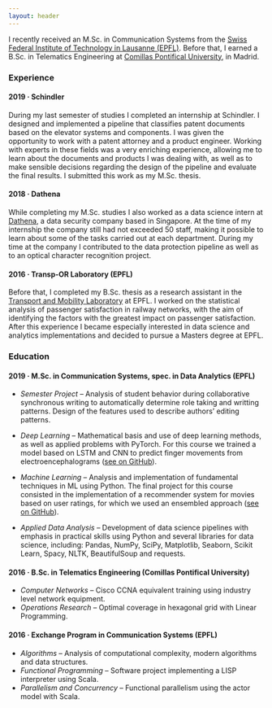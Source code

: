 ```yaml
---
layout: header
---
```


I recently received an M.Sc. in Communication Systems from the [Swiss Federal Institute of Technology in Lausanne (EPFL)](https://www.epfl.ch/en/). Before that, I earned a B.Sc. in Telematics Engineering at [Comillas Pontifical University](https://www.comillas.edu/en/), in Madrid.

### Experience

#### 2019 · Schindler
During my last semester of studies I completed an internship at Schindler. I designed and implemented a pipeline that classifies patent documents based on the elevator systems and components. I was given the opportunity to work with a patent attorney and a product engineer. Working with experts in these fields was a very enriching experience, allowing me to learn about the documents and products I was dealing with, as well as to make sensible decisions regarding the design of the pipeline and evaluate the final results. I submitted this work as my M.Sc. thesis.

#### 2018 · Dathena
While completing my M.Sc. studies I also worked as a data science intern at [Dathena](https://www.dathena.io/), a data security company based in Singapore. At the time of my internship the company still had not exceeded 50 staff, making it possible to learn about some of the tasks carried out at each department. During my time at the company I contributed to the data protection pipeline as well as to an optical character recognition project.

#### 2016 · Transp-OR Laboratory (EPFL)
Before that, I completed my B.Sc. thesis as a research assistant in the [Transport and Mobility Laboratory](https://www.epfl.ch/labs/transp-or/) at EPFL. I worked on the statistical analysis of passenger satisfaction in railway networks, with the aim of identifying the factors with the greatest impact on passenger satisfaction. After this experience I became especially interested in data science and
analytics implementations and decided to pursue a Masters degree at EPFL.


<!-- ### Education

I received a B.Sc. in  The degree covered many topics at the intersection of Computer Science and Electrical Engineering, including signal processing, software engineering and computer networks.



I have taken the courses in Data Analysis and Machine Learning, both of which have a strong focus on practical assign-
ments and have allowed me to gain experience with Python and its main machine learning libraries. For one of the
final projects my team and I implemented all the fundamental steps of the data science pipeline in order to quantify
the impact that a certain event had on the Twitter community. I have also gained experience in Deep Learning with
the PyTorch and Tensorflow frameworks and I am familiar with the Information Retrieval, Data Mining and Natural
Language Processing concepts and algorithms. -->

### Education

#### 2019 · M.Sc. in Communication Systems, spec. in Data Analytics (EPFL)

- _Semester Project_ – Analysis of student behavior during collaborative synchronous writing to automatically determine role taking and writting patterns. Design of the features used to describe authors’ editing patterns.

- _Deep Learning_ – Mathematical basis and use of deep learning methods, as well as applied problems with PyTorch. For this course we trained a model based on LSTM and CNN to predict finger movements from electroencephalograms ([see on GitHub](https://github.com/lumosan/deeplearning2018/tree/master/Projects/Project1)).

- _Machine Learning_ – Analysis and implementation of fundamental techniques in ML using Python. The final project for this course consisted in the implementation of a recommender system for movies based on user ratings, for which we used an ensembled approach ([see on GitHub](https://github.com/lumosan/ml2017-projects/tree/master/project2/project_recommender_system)).

- _Applied Data Analysis_ – Development of data science pipelines with emphasis in practical skills using Python and several libraries for data science, including: Pandas, NumPy, SciPy, Matplotlib, Seaborn, Scikit Learn, Spacy, NLTK, BeautifulSoup and requests.

#### 2016 · B.Sc. in Telematics Engineering (Comillas Pontifical University)
<!-- _2ND HIGHEST GPA IN MAJOR 7.95/10_ -->

* _Computer Networks_ – Cisco CCNA equivalent training using industry level network equipment.
* _Operations Research_ – Optimal coverage in hexagonal grid with Linear Programming.

#### 2016 · Exchange Program in Communication Systems (EPFL)
* _Algorithms_ – Analysis of computational complexity, modern algorithms and data structures.
* _Functional Programming_ – Software project implementing a LISP interpreter using Scala.
* _Parallelism and Concurrency_ – Functional parallelism using the actor model with Scala.